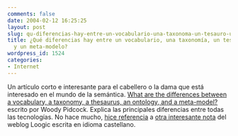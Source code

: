 ```yaml
---
comments: false
date: 2004-02-12 16:25:25
layout: post
slug: qu-diferencias-hay-entre-un-vocabulario-una-taxonoma-un-tesauro-una-ontologa-y-un-meta-modelo
title: ¿Qué diferencias hay entre un vocabulario, una taxonomía, un tesauro, una ontología
  y un meta-modelo?
wordpress_id: 1524
categories:
- Internet
---
```


Un artículo corto e interesante para el cabellero o la dama que está interesado en el mundo de la semántica. [What are the differences between a vocabulary, a taxonomy, a thesaurus, an ontology, and a meta-model?](http://www.metamodel.com/article.php?story=20030115211223271) escrito por Woody Pidcock. Explica las principales diferencias entre todas las tecnologías. No hace mucho, [hice referencia](/archivos/categorias/arquitectura_de_la_informacion/guia_para_crear_tu_primera_ontologia.php) a [otra interesante nota](http://www.infoaragon.net/servicios/blogs/loogic/index.php?idarticulo=200309081) del weblog Loogic escrita en idioma castellano.




 
